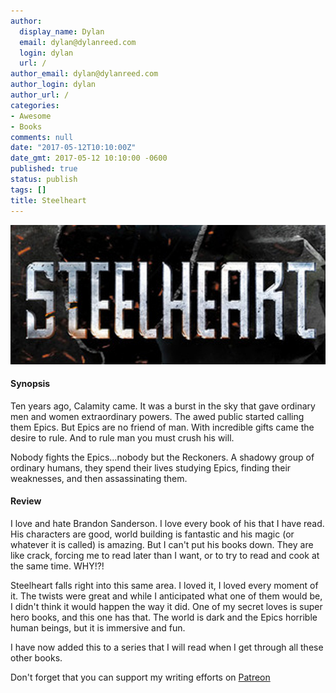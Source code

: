 ```yaml
---
author:
  display_name: Dylan
  email: dylan@dylanreed.com
  login: dylan
  url: /
author_email: dylan@dylanreed.com
author_login: dylan
author_url: /
categories:
- Awesome
- Books
comments: null
date: "2017-05-12T10:10:00Z"
date_gmt: 2017-05-12 10:10:00 -0600
published: true
status: publish
tags: []
title: Steelheart
---
```

![Steelheart](https://raw.githubusercontent.com/dylanreed/dylan.blog/gh-pages/images/book-review/steelheart.jpg)

<h4>Synopsis</h4>

Ten years ago, Calamity came. It was a burst in the sky that gave ordinary men and women extraordinary powers. The awed public started calling them Epics. But Epics are no friend of man. With incredible gifts came the desire to rule. And to rule man you must crush his will.

Nobody fights the Epics...nobody but the Reckoners. A shadowy group of ordinary humans, they spend their lives studying Epics, finding their weaknesses, and then assassinating them.

<h4>Review</h4>
I love and hate Brandon Sanderson. I love every book of his that I have read. His characters are good, world building is fantastic and his magic (or whatever it is called) is amazing. But I can't put his books down. They are like crack, forcing me to read later than I want, or to try to read and cook at the same time. WHY!?!

Steelheart falls right into this same area. I loved it, I loved every moment of it. The twists were great and while I anticipated what one of them would be, I didn't think it would happen the way it did. One of my secret loves is super hero books, and this one has that. The world is dark and the Epics horrible human beings, but it is immersive and fun.

I have now added this to a series that I will read when I get through all these other books. 

Don't forget that you can support my writing efforts on [Patreon](https://www.patreon.com/dylanreed)
